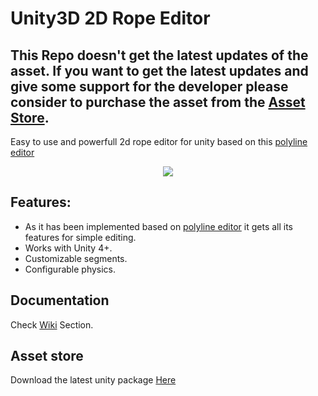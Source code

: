 # Unity3D 2D Rope Editor


## This Repo doesn't get the latest updates of the asset. If you want to get the latest updates and give some support for the developer please consider to purchase the asset from the [Asset Store](	http://u3d.as/t47).


Easy to use and powerfull 2d rope editor for unity based on  this [polyline editor](https://github.com/Dandarawy/Unity3DPolylineEditor)

<p align="center">
  <img src="https://dl.dropbox.com/s/ce475g1adon1luj/cover-mini.png?dl=0">
</p>

## Features:
- As it has been implemented based on [polyline editor](https://github.com/Dandarawy/Unity3DPolylineEditor) it gets all its features for simple editing.
- Works with Unity 4+.
- Customizable segments.
- Configurable physics.

## Documentation
Check [Wiki](https://github.com/Dandarawy/Unity3D_2DRopeEditor) Section.


## Asset store
Download the latest unity package [Here](	http://u3d.as/t47)
